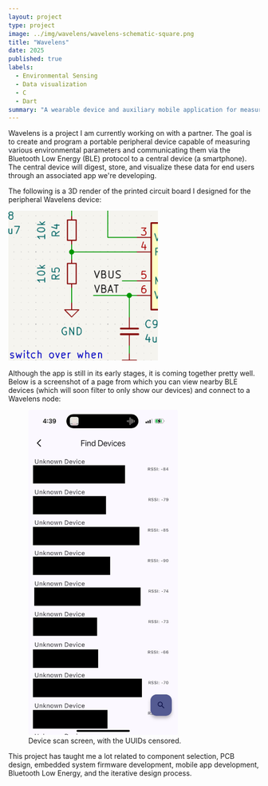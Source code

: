 ```yaml
---
layout: project
type: project
image: ../img/wavelens/wavelens-schematic-square.png
title: "Wavelens"
date: 2025
published: true
labels:
  - Environmental Sensing
  - Data visualization
  - C
  - Dart
summary: "A wearable device and auxiliary mobile application for measuring and reporting environmental dynamics."
---
```


Wavelens is a project I am currently working on with a partner. The goal is to create and program a portable peripheral device capable of measuring various environmental parameters and communicating them via the Bluetooth Low Energy (BLE) protocol to a central device (a smartphone). The central device will digest, store, and visualize these data for end users through an associated app we're developing.

The following is a 3D render of the printed circuit board I designed for the peripheral Wavelens device:

<div class="text-center p-4">
  <img width="300px" src="../img/wavelens/wavelens-pcb-3d.png" class="img-thumbnail">
</div>

Although the app is still in its early stages, it is coming together pretty well. Below is a screenshot of a page from which you can view nearby BLE devices (which will soon filter to only show our devices) and connect to a Wavelens node:

<div class="text-center p-4">
  <figure>
    <img width="300px" src="../img/wavelens/wavelens-app-ble-scan-screen.jpeg" class="img-thumbnail">
    <figcaption>Device scan screen, with the UUIDs censored.</figcaption>
  </figure>
</div>

This project has taught me a lot related to component selection, PCB design, embedded system firmware development, mobile app development, Bluetooth Low Energy, and the iterative design process.
